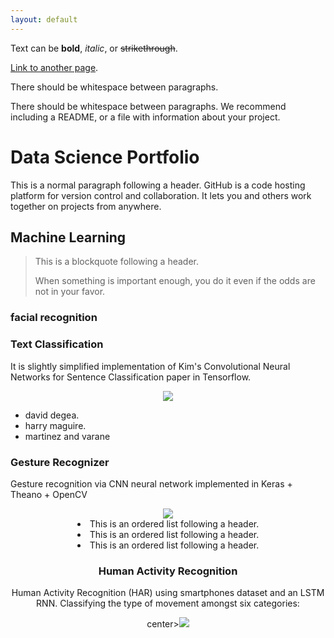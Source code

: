 ```yaml
---
layout: default
---
```


Text can be **bold**, _italic_, or ~~strikethrough~~.

[Link to another page](./another-page.html).

There should be whitespace between paragraphs.

There should be whitespace between paragraphs. We recommend including a README, or a file with information about your project.

# Data Science Portfolio

This is a normal paragraph following a header. GitHub is a code hosting platform for version control and collaboration. It lets you and others work together on projects from anywhere.

## Machine Learning

> This is a blockquote following a header.
>
> When something is important enough, you do it even if the odds are not in your favor.

### facial recognition



### Text Classification
It is slightly simplified implementation of Kim's Convolutional Neural Networks for Sentence Classification paper in Tensorflow.

<center><img src="images/text_classification.png"/></center>

*   david degea.
*   harry maguire.
*   martinez and varane

### Gesture Recognizer
Gesture recognition via CNN neural network implemented in Keras + Theano + OpenCV

<center><img src="images/gesture_recognition.jpg"/></cente

1.  This is an ordered list following a header.
2.  This is an ordered list following a header.
3.  This is an ordered list following a header.

### Human Activity Recognition
Human Activity Recognition (HAR) using smartphones dataset and an LSTM RNN. Classifying the type of movement amongst six categories:

center><img src="images/human_activity.jpg"/></center>

